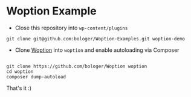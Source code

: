 # Woption Example

- Close this repository into `wp-content/plugins`

```
git clone git@github.com:bologer/Woption-Examples.git woption-demo
```

- Clone [Woption](https://github.com/bologer/Woption) into `woption`  and enable autoloading via Composer

```

git clone https://github.com/bologer/Woption woption 
cd woption
composer dump-autoload
```

That's it :)